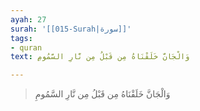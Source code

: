 ```yaml
---
ayah: 27
surah: '[[015-Surah|سورة]]'
tags:
- quran
text: وَالْجَانَّ خَلَقْنَاهُ مِن قَبْلُ مِن نَّارِ السَّمُومِ

---
```

> وَالْجَانَّ خَلَقْنَاهُ مِن قَبْلُ مِن نَّارِ السَّمُومِ
